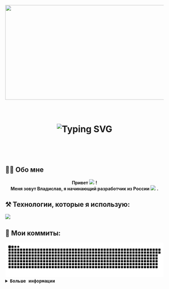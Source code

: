 <br clear="both">

<div align="center">
    <img src="https://i.imgur.com/x1qqHGp.gif" width=800 height=300/>
</div>
<br>
<br>
<h1 align="center"/>
<h1 align="center">
    <img src="https://readme-typing-svg.herokuapp.com?font=Consolas&size=30&center=True&vCenter=True&duration=3000&pause=800&color=2BF729&width=435&lines=%D0%9F%D1%80%D0%B8%D0%B2%D0%B5%D1%82%2C+%D0%BD%D0%B5%D0%B7%D0%BD%D0%B0%D0%BA%D0%BE%D0%BC%D0%B5%D1%86!;%D0%94%D0%BE%D0%B1%D1%80%D0%BE+%D0%BF%D0%BE%D0%B6%D0%B0%D0%BB%D0%BE%D0%B2%D0%B0%D1%82%D1%8C!" alt="Typing SVG" />
</h1>
<br>
<br>
<br>
    
## 👩‍💻 Обо мне

<div align="center">
    
 **Привет** <image src="https://raw.githubusercontent.com/blackcater/blackcater/main/images/Hi.gif" height=15/> **!** <br>
 **Меня зовут Владислав, я начинающий разработчик из России**  <img src="https://raw.githubusercontent.com/VildMedPap/countryflags/4dd162cc9e888e74cfea900f63e8d9b6b9feb4fc/flags/russia-flag.svg" height="11"/> **.**
 
</div>

 ## ⚒️ Технологии, которые я использую:

<img src="https://skillicons.dev/icons?i=py,vscode,github" />

## 🐍 Мои коммиты:

<div align="center">
    <img src="https://github.com/KR1JAKS/KR1JAKS/blob/output/github-snake-dark.svg" />
</div>

<details>
<summary><samp><b>Больше информации</b></samp></summary>
<h2></h2><br>

<p align="center">
  <samp>
      <a href="https://visitcount.itsvg.in">
          <img src="https://visitcount.itsvg.in/api?id=KR1JAKS&label=Profile%20Views&color=8&icon=0&pretty=true" />
      </a>
  </samp>
</p>

<div align="center">
  <table>
    <tr>
    </tr>
  </table>
</div>

<div align="center">
  <table>
    <tr>
        <td><img height=259 align="center" alt="GitHub Trophy" src="https://github-readme-stats.vercel.app/api?username=KR1JAKS&show_icons=true&theme=highcontrast&locale=ru"></td>
        <td><img height=259 align="center" alt="GitHub Trophy" src="https://github-readme-stats.vercel.app/api/top-langs/?username=KR1JAKS&hide_progress=false&theme=highcontrast&locale=ru&card_width=400px"></td>
    </tr>
  </table>
</div>
</details>
